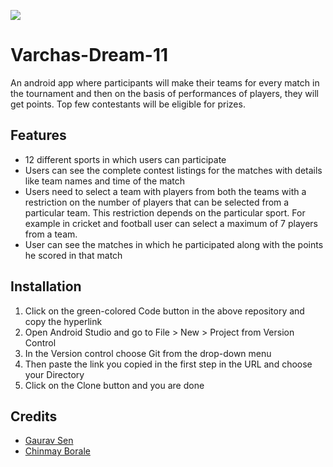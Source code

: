 <a href="https://devlup-labs.github.io"><img src="https://img.shields.io/badge/Developed%20under-Winter%20of%20Code%2C%20DevlUp%20Labs-blue"/></a>

# Varchas-Dream-11
An android app where participants will make their teams for every match in the tournament and then on the basis of performances of players, they will get points. Top few contestants will be eligible for prizes.

## Features
* 12 different sports in which users can participate
* Users can see the complete contest listings for the matches with details like team names and time of the match
* Users need to select a team with players from both the teams with a restriction on the number of players that can be selected from a particular team. This restriction depends on the particular sport. For example in cricket and football user can select a maximum of 7 players from a team.
* User can see the matches in which he participated along with the points he scored in that match


## Installation
1. Click on the green-colored Code button in the above repository and copy the hyperlink
2. Open Android Studio and go to File > New > Project from Version Control
3. In the Version control choose Git from the drop-down menu
4. Then paste the link you copied in the first step in the URL and choose your Directory
5. Click on the Clone button and you are done

## Credits
* [Gaurav Sen](https://github.com/VortexExpansion)
* [Chinmay Borale](https://github.com/bchinmay-star)
